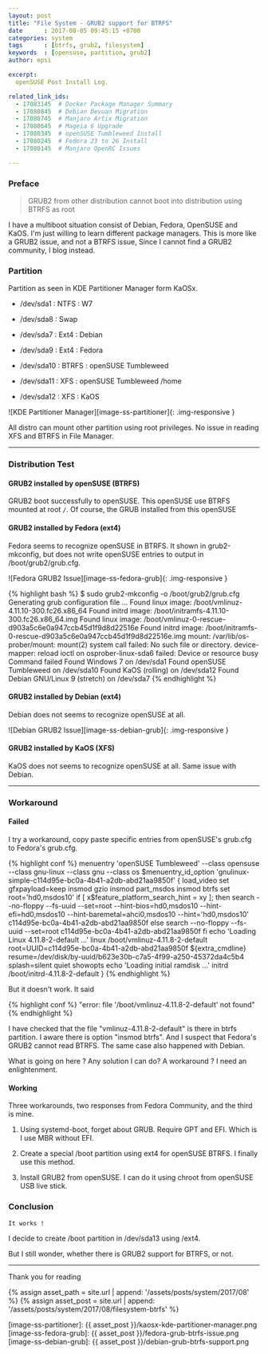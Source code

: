 ```yaml
---
layout: post
title: "File System - GRUB2 support for BTRFS"
date      : 2017-08-05 09:45:15 +0700
categories: system
tags      : [btrfs, grub2, filesystem]
keywords  : [opensuse, partition, grub2]
author: epsi

excerpt:
  openSUSE Post Install Log.

related_link_ids: 
  - 17083145  # Docker Package Manager Summary
  - 17080845  # Debian Devuan Migration
  - 17080745  # Manjaro Artix Migration
  - 17080645  # Mageia 6 Upgrade
  - 17080345  # openSUSE Tumbleweed Install
  - 17080245  # Fedora 23 to 26 Install
  - 17080145  # Manjaro OpenRC Issues

---
```


### Preface

> GRUB2 from other distribution cannot boot into distribution using BTRFS as root

I have a multiboot situation consist of Debian, Fedora, OpenSUSE and KaOS. 
I'm just willing to learn different package managers. 
This is more like a GRUB2 issue, and not a BTRFS issue,
Since I cannot find a GRUB2 community, I blog instead.

### Partition

Partition as seen in KDE Partitioner Manager form KaOSx.

*	/dev/sda1  : NTFS  : W7

*	/dev/sda8  : Swap

*	/dev/sda7  : Ext4  : Debian

*	/dev/sda9  : Ext4  : Fedora

*	/dev/sda10 : BTRFS : openSUSE Tumbleweed

*	/dev/sda11 : XFS   : openSUSE Tumbleweed /home

*	/dev/sda12 : XFS   : KaOS

![KDE Partitioner Manager][image-ss-partitioner]{: .img-responsive }

All distro can mount other partition using root privileges.
No issue in reading XFS and BTRFS in File Manager.

-- -- --

### Distribution Test

#### GRUB2 installed by openSUSE (BTRFS)

GRUB2 boot successfully to openSUSE.
This openSUSE use BTRFS mounted at root <code>/</code>.
Of course, the GRUB installed from this openSUSE

#### GRUB2 installed by Fedora (ext4)

Fedora seems to recognize openSUSE in BTRFS.
It shown in grub2-mkconfig, but does not write 
openSUSE entries to output in /boot/grub2/grub.cfg.

![Fedora GRUB2 Issue][image-ss-fedora-grub]{: .img-responsive }

{% highlight bash %}
$ sudo grub2-mkconfig -o /boot/grub2/grub.cfg 
Generating grub configuration file ...
Found linux image: /boot/vmlinuz-4.11.10-300.fc26.x86_64
Found initrd image: /boot/initramfs-4.11.10-300.fc26.x86_64.img
Found linux image: /boot/vmlinuz-0-rescue-d903a5c6e0a947ccb45d1f9d8d22516e
Found initrd image: /boot/initramfs-0-rescue-d903a5c6e0a947ccb45d1f9d8d22516e.img
mount: /var/lib/os-prober/mount: mount(2) system call failed: No such file or directory.
device-mapper: reload ioctl on osprober-linux-sda6 failed: Device or resource busy
Command failed
Found Windows 7 on /dev/sda1
Found openSUSE Tumbleweed on /dev/sda10
Found KaOS (rolling) on /dev/sda12
Found Debian GNU/Linux 9 (stretch) on /dev/sda7
{% endhighlight %}

#### GRUB2 installed by Debian (ext4)

Debian does not seems to recognize openSUSE at all. 

![Debian GRUB2 Issue][image-ss-debian-grub]{: .img-responsive }

#### GRUB2 installed by KaOS (XFS)

KaOS does not seems to recognize openSUSE at all. 
Same issue with Debian.

-- -- --

### Workaround

#### Failed

I try a workaround, copy paste specific entries 
from openSUSE's grub.cfg to Fedora's grub.cfg. 

{% highlight conf %}
menuentry 'openSUSE Tumbleweed'  --class opensuse --class gnu-linux --class gnu --class os $menuentry_id_option 'gnulinux-simple-c114d95e-bc0a-4b41-a2db-abd21aa9850f' {
	load_video
	set gfxpayload=keep
	insmod gzio
	insmod part_msdos
	insmod btrfs
	set root='hd0,msdos10'
	if [ x$feature_platform_search_hint = xy ]; then
	  search --no-floppy --fs-uuid --set=root --hint-bios=hd0,msdos10 --hint-efi=hd0,msdos10 --hint-baremetal=ahci0,msdos10 --hint='hd0,msdos10'  c114d95e-bc0a-4b41-a2db-abd21aa9850f
	else
	  search --no-floppy --fs-uuid --set=root c114d95e-bc0a-4b41-a2db-abd21aa9850f
	fi
	echo	'Loading Linux 4.11.8-2-default ...'
	linux	/boot/vmlinuz-4.11.8-2-default root=UUID=c114d95e-bc0a-4b41-a2db-abd21aa9850f  ${extra_cmdline} resume=/dev/disk/by-uuid/b623e30b-c7a5-4f99-a250-45372da4c5b4 splash=silent quiet showopts
	echo	'Loading initial ramdisk ...'
	initrd	/boot/initrd-4.11.8-2-default
}
{% endhighlight %}

But it doesn't work. It said

{% highlight conf %}
"error: file '/boot/vmlinuz-4.11.8-2-default' not found"
{% endhighlight %}

I have checked that the file "vmlinuz-4.11.8-2-default" is there in btrfs partition. 
I aware there is option "insmod btrfs". 
And I suspect that Fedora's GRUB2 cannot read BTRFS. 
The same case also happened with Debian.

What is going on here ?
Any solution I can do?
A workaround  ?
I need an enlightenment.

#### Working

Three workarounds, two responses from Fedora Community, and the third is mine.

1.	Using systemd-boot, forget about GRUB.
	Require GPT and EFI. Which is I use MBR without EFI.

2.	Create a special /boot partition using ext4 for openSUSE BTRFS.
	I finally use this method.

3.	Install GRUB2 from openSUSE. 
	I can do it using chroot from openSUSE USB live stick.

### Conclusion

	It works !

I decide to create /boot partition in /dev/sda13 using /ext4.

But I still wonder, whether there is GRUB2 support for BTRFS, or not.

-- -- --

Thank you for reading

[//]: <> ( -- -- -- links below -- -- -- )

{% assign asset_path = site.url | append: '/assets/posts/system/2017/08' %}
{% assign asset_post = site.url | append: '/assets/posts/system/2017/08/filesystem-btrfs' %}

[image-ss-partitioner]:      {{ asset_post }}/kaosx-kde-partitioner-manager.png
[image-ss-fedora-grub]:      {{ asset_post }}/fedora-grub-btrfs-issue.png
[image-ss-debian-grub]:      {{ asset_post }}/debian-grub-btrfs-support.png

